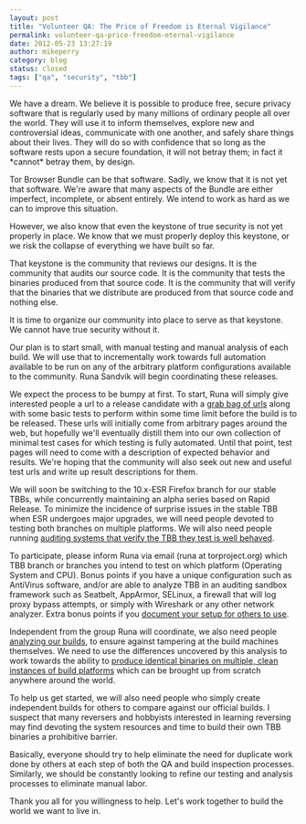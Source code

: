 ```yaml
---
layout: post
title: "Volunteer QA: The Price of Freedom is Eternal Vigilance"
permalink: volunteer-qa-price-freedom-eternal-vigilance
date: 2012-05-23 13:27:19
author: mikeperry
category: blog
status: closed
tags: ["qa", "security", "tbb"]
---
```


We have a dream. We believe it is possible to produce free, secure privacy software that is regularly used by many millions of ordinary people all over the world. They will use it to inform themselves, explore new and controversial ideas, communicate with one another, and safely share things about their lives. They will do so with confidence that so long as the software rests upon a secure foundation, it will not betray them; in fact it \*cannot\* betray them, by design.

Tor Browser Bundle can be that software. Sadly, we know that it is not yet that software. We're aware that many aspects of the Bundle are either imperfect, incomplete, or absent entirely. We intend to work as hard as we can to improve this situation.

However, we also know that even the keystone of true security is not yet properly in place. We know that we must properly deploy this keystone, or we risk the collapse of everything we have built so far.

That keystone is the community that reviews our designs. It is the community that audits our source code. It is the community that tests the binaries produced from that source code. It is the community that will verify that the binaries that we distribute are produced from that source code and nothing else.

It is time to organize our community into place to serve as that keystone. We cannot have true security without it.

  
  
 Our plan is to start small, with manual testing and manual analysis of each build. We will use that to incrementally work towards full automation available to be run on any of the arbitrary platform configurations available to the community. Runa Sandvik will begin coordinating these releases.

We expect the process to be bumpy at first. To start, Runa will simply give interested people a url to a release candidate with a [grab bag of urls](https://trac.torproject.org/projects/tor/ticket/5292) along with some basic tests to perform within some time limit before the build is to be released. These urls will initially come from arbitrary pages around the web, but hopefully we'll eventually distill them into our own collection of minimal test cases for which testing is fully automated. Until that point, test pages will need to come with a description of expected behavior and results. We're hoping that the community will also seek out new and useful test urls and write up result descriptions for them.

We will soon be switching to the 10.x-ESR Firefox branch for our stable TBBs, while concurrently maintaining an alpha series based on Rapid Release. To minimize the incidence of surprise issues in the stable TBB when ESR undergoes major upgrades, we will need people devoted to testing both branches on multiple platforms. We will also need people running [auditing systems that verify the TBB they test is well behaved](https://trac.torproject.org/projects/tor/ticket/5791).

To participate, please inform Runa via email (runa at torproject.org) which TBB branch or branches you intend to test on which platform (Operating System and CPU). Bonus points if you have a unique configuration such as AntiVirus software, and/or are able to analyze TBB in an auditing sandbox framework such as Seatbelt, AppArmor, SELinux, a firewall that will log proxy bypass attempts, or simply with Wireshark or any other network analyzer. Extra bonus points if you [document your setup for others to use](https://trac.torproject.org/projects/tor/ticket/5767).

  
  
 Independent from the group Runa will coordinate, we also need people [analyzing our builds](https://trac.torproject.org/projects/tor/ticket/5837), to ensure against tampering at the build machines themselves. We need to use the differences uncovered by this analysis to work towards the ability to [produce identical binaries on multiple, clean instances of build platforms](https://trac.torproject.org/projects/tor/ticket/3688) which can be brought up from scratch anywhere around the world.

To help us get started, we will also need people who simply create independent builds for others to compare against our official builds. I suspect that many reversers and hobbyists interested in learning reversing may find devoting the system resources and time to build their own TBB binaries a prohibitive barrier.

Basically, everyone should try to help eliminate the need for duplicate work done by others at each step of both the QA and build inspection processes. Similarly, we should be constantly looking to refine our testing and analysis processes to eliminate manual labor.

  
  
 Thank you all for you willingness to help. Let's work together to build the world we want to live in.

